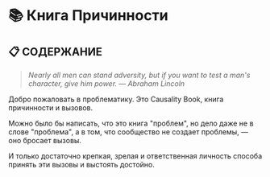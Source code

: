 # 📚 Книга Причинности

## 📋 СОДЕРЖАНИЕ

> *Nearly all men can stand adversity, but if you want to test a man's character, give him power. — Abraham Lincoln* 

Добро пожаловать в проблематику. Это Causality Book, книга причинности и вызовов.

Можно было бы написать, что это книга "проблем", но дело даже не в слове "проблема", а в том, что сообщество не создает проблемы, — оно бросает вызовы.

И только достаточно крепкая, зрелая и ответственная личность способа принять эти вызовы и выстоять достойно.
